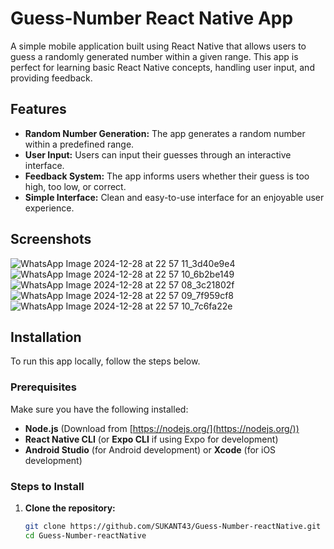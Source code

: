 # Guess-Number React Native App

A simple mobile application built using React Native that allows users to guess a randomly generated number within a given range. This app is perfect for learning basic React Native concepts, handling user input, and providing feedback.

## Features
- **Random Number Generation:** The app generates a random number within a predefined range.
- **User Input:** Users can input their guesses through an interactive interface.
- **Feedback System:** The app informs users whether their guess is too high, too low, or correct.
- **Simple Interface:** Clean and easy-to-use interface for an enjoyable user experience.

## Screenshots
![WhatsApp Image 2024-12-28 at 22 57 11_3d40e9e4](https://github.com/user-attachments/assets/8937f3e0-8f25-4d28-af20-b2bffc150d32)
![WhatsApp Image 2024-12-28 at 22 57 10_6b2be149](https://github.com/user-attachments/assets/93ad2619-b7d6-4cad-9985-24371b2dede2)
![WhatsApp Image 2024-12-28 at 22 57 08_3c21802f](https://github.com/user-attachments/assets/9ecff0be-132c-48f2-bacc-b2bacfa7ed6f)
![WhatsApp Image 2024-12-28 at 22 57 09_7f959cf8](https://github.com/user-attachments/assets/0a4eddcd-cd37-43ba-8439-3ee44a5ccf00)
![WhatsApp Image 2024-12-28 at 22 57 10_7c6fa22e](https://github.com/user-attachments/assets/efdc2fe4-6587-45d7-8480-8f37847f5fc3)



## Installation

To run this app locally, follow the steps below.

### Prerequisites

Make sure you have the following installed:
- **Node.js** (Download from [https://nodejs.org/](https://nodejs.org/))
- **React Native CLI** (or **Expo CLI** if using Expo for development)
- **Android Studio** (for Android development) or **Xcode** (for iOS development)

### Steps to Install

1. **Clone the repository:**
   ```bash
   git clone https://github.com/SUKANT43/Guess-Number-reactNative.git
   cd Guess-Number-reactNative
